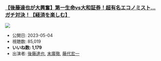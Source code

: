 ### [【後藤達也が大興奮】第一生命vs大和証券！超有名エコノミスト…ガチ対決！【経済を楽しむ】](https://www.youtube.com/watch?v=tZC0Pf7bbes)
[![](https://img.youtube.com/vi/tZC0Pf7bbes/sddefault.jpg)](https://www.youtube.com/watch?v=tZC0Pf7bbes)
-   公開日: 2023-05-04
-   視聴数: 85,019
-   **いいね数: 1,179**
-   出演者: [後藤達也](/rehacq_fan/people/後藤達也 "wikilink"), [末廣徹](/rehacq_fan/people/末廣徹 "wikilink"), [藤代宏一](/rehacq_fan/people/藤代宏一 "wikilink")
